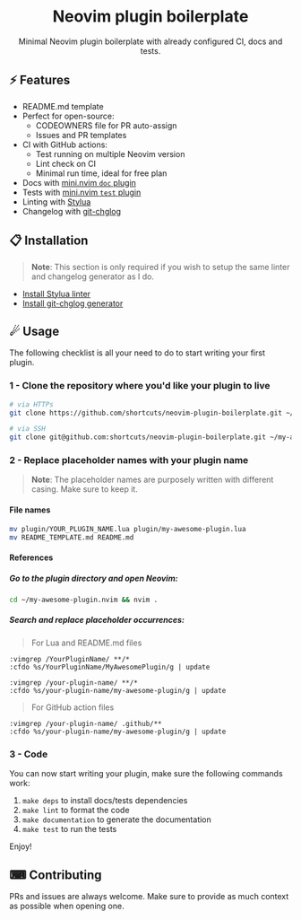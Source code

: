 <p align="center">
  <h1 align="center">Neovim plugin boilerplate</h2>
</p>

<p align="center">
    Minimal Neovim plugin boilerplate with already configured CI, docs and tests.
</p>

## ⚡️ Features

- README.md template
- Perfect for open-source:
  - CODEOWNERS file for PR auto-assign
  - Issues and PR templates
- CI with GitHub actions:
  - Test running on multiple Neovim version
  - Lint check on CI
  - Minimal run time, ideal for free plan
- Docs with [mini.nvim `doc` plugin](https://github.com/echasnovski/mini.nvim/blob/main/lua/mini/doc.lua)
- Tests with [mini.nvim `test` plugin](https://github.com/echasnovski/mini.nvim/blob/main/lua/mini/test.lua)
- Linting with [Stylua](https://github.com/JohnnyMorganz/StyLua)
- Changelog with [git-chglog](https://github.com/git-chglog/git-chglog)

## 📋 Installation

> **Note**:
> This section is only required if you wish to setup the same linter and changelog generator as I do.

- [Install Stylua linter](https://github.com/JohnnyMorganz/StyLua#installation)
- [Install git-chglog generator](https://github.com/git-chglog/git-chglog)

## ☄ Usage

The following checklist is all your need to do to start writing your first plugin.

### 1 - Clone the repository where you'd like your plugin to live

```sh
# via HTTPs
git clone https://github.com/shortcuts/neovim-plugin-boilerplate.git ~/my-awesome-plugin.nvim

# via SSH
git clone git@github.com:shortcuts/neovim-plugin-boilerplate.git ~/my-awesome-plugin.nvim

```

### 2 - Replace placeholder names with your plugin name

> **Note**:
> The placeholder names are purposely written with different casing. Make sure to keep it.

#### File names

```sh
mv plugin/YOUR_PLUGIN_NAME.lua plugin/my-awesome-plugin.lua
mv README_TEMPLATE.md README.md 

```

#### References

##### Go to the plugin directory and open Neovim:

```sh
cd ~/my-awesome-plugin.nvim && nvim .
```

##### Search and replace placeholder occurrences:

> For Lua and README.md files

```vim
:vimgrep /YourPluginName/ **/*
:cfdo %s/YourPluginName/MyAwesomePlugin/g | update

:vimgrep /your-plugin-name/ **/*
:cfdo %s/your-plugin-name/my-awesome-plugin/g | update
```

> For GitHub action files

```vim
:vimgrep /your-plugin-name/ .github/**
:cfdo %s/your-plugin-name/my-awesome-plugin/g | update
```

### 3 - Code

You can now start writing your plugin, make sure the following commands work:
1. `make deps` to install docs/tests dependencies
2. `make lint` to format the code
3. `make documentation` to generate the documentation
4. `make test` to run the tests

Enjoy!

## ⌨ Contributing

PRs and issues are always welcome. Make sure to provide as much context as possible when opening one.
